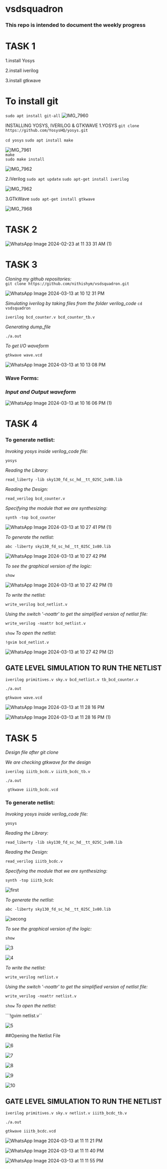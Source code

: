 # vsdsquadron
### This repo is intended to document the weekly progress
# TASK 1 

1.install Yosys

2.install iverilog

3.install gtkwave

# To install git
```sudo apt install git-all```
![IMG_7960](https://github.com/nithishym/vsdsquadron/assets/160588484/983b573a-076b-49fb-914b-57337d8c2e08)

INSTALLING YOSYS, IVERILOG & GTKWAVE
1.YOSYS
```git clone https://github.com/YosysHQ/yosys.git```  


```cd yosys```
```sudo apt install make```

![IMG_7961](https://github.com/nithishym/vsdsquadron/assets/160588484/7b0dcffe-e206-45ed-aea2-6111fc9ebe7b)  
```make```  
```sudo make install```

![IMG_7962](https://github.com/nithishym/vsdsquadron/assets/160588484/1012f1a4-4f05-4a19-a7a9-093c78898550)  

2.iVerilog
```sudo apt update```
```sudo apt-get install iverilog```

![IMG_7962](https://github.com/nithishym/vsdsquadron/assets/160588484/c3f8b5c8-afe2-42c2-b234-2cc89a78b776)  

3.GTkWave
```sudo apt-get install gtkwave```

![IMG_7968](https://github.com/nithishym/vsdsquadron/assets/160588484/12b9896d-4433-4765-b77c-11263a5cf461)


# TASK 2


![WhatsApp Image 2024-02-23 at 11 33 31 AM (1)](https://github.com/nithishym/vsdsquadron/assets/160588484/4cd08ff3-7397-46ac-80b7-2c86bdebd744)


# TASK 3



*Cloning my github repositories:*    
```git clone https://github.com/nithishym/vsdsquadron.git```


![WhatsApp Image 2024-03-13 at 10 12 31 PM](https://github.com/nithishym/vsdsquadron/assets/160588484/cdcc580d-6179-48f9-8e0f-18fb8e0a0710)

*Simulating iverilog by taking files from the folder verilog_code* 
```cd vsdsquadron```

```iverilog bcd_counter.v bcd_counter_tb.v```


*Generating dump_file*

```./a.out```


*To get I/O waveform*

```gtkwave wave.vcd```

![WhatsApp Image 2024-03-13 at 10 13 08 PM](https://github.com/nithishym/vsdsquadron/assets/160588484/4736f61a-8ffc-43e6-bf72-12fa17fc4544)


### Wave Forms:
###  *Input and Output waveform*


![WhatsApp Image 2024-03-13 at 10 16 06 PM (1)](https://github.com/nithishym/vsdsquadron/assets/160588484/c9aacf62-13df-4e22-8c3a-0a7195fe1ab1)


# TASK 4

### To generate netlist:

*Invoking yosys inside verilog_code file:* 

```yosys```

*Reading the Library:* 

```read_liberty -lib sky130_fd_sc_hd__tt_025C_1v80.lib```


*Reading the Design:*    

```read_verilog bcd_counter.v```


*Specifying the module that we are synthesizing:*    

```synth -top bcd_counter```


![WhatsApp Image 2024-03-13 at 10 27 41 PM (1)](https://github.com/nithishym/vsdsquadron/assets/160588484/c3db5c0e-39e2-40d7-978a-772b7c9b9e1b)


*To generate the netlist:*    

```abc -liberty sky130_fd_sc_hd__tt_025C_1v80.lib```


![WhatsApp Image 2024-03-13 at 10 27 42 PM](https://github.com/nithishym/vsdsquadron/assets/160588484/9563c9ab-a553-443f-b222-84dbc0dce0e5)

*To see the graphical version of the logic:*    

```show```


![WhatsApp Image 2024-03-13 at 10 27 42 PM (1)](https://github.com/nithishym/vsdsquadron/assets/160588484/7615e86d-007b-427b-8e47-567adc932235)

*To write the netlist:*    

```write_verilog bcd_netlist.v```

*Using the switch '-noattr' to get the simplified version of netlist file:*

```write_verilog -noattr bcd_netlist.v```

```show```
*To open the netlist:*    

```!gvim bcd_netlist.v```



![WhatsApp Image 2024-03-13 at 10 27 42 PM (2)](https://github.com/nithishym/vsdsquadron/assets/160588484/61dd1d87-96a5-4e80-bd6a-0bd0737e21bd)

## GATE LEVEL SIMULATION TO RUN THE NETLIST


```iverilog primitives.v sky.v bcd_netlist.v tb_bcd_counter.v```

```./a.out```

```gtkwave wave.vcd```



![WhatsApp Image 2024-03-13 at 11 28 16 PM](https://github.com/nithishym/vsdsquadron/assets/160588484/1428658b-3e21-48dc-87f2-627b7e42ecb6)

![WhatsApp Image 2024-03-13 at 11 28 16 PM (1)](https://github.com/nithishym/vsdsquadron/assets/160588484/5388a88c-9d9e-4533-a4c3-edb9889e46aa)




# TASK 5




*Design file after git clone*

*We are checking gtkwave for the design*

```iverilog iiitb_bcdc.v iiitb_bcdc_tb.v```

```./a.out ```

``` gtkwave iiitb_bcdc.vcd```






### To generate netlist:

*Invoking yosys inside verilog_code file:* 

```yosys```

*Reading the Library:* 

```read_liberty -lib sky130_fd_sc_hd__tt_025C_1v80.lib```


*Reading the Design:*    

```read_verilog iiitb_bcdc.v```


*Specifying the module that we are synthesizing:*    

```synth -top iiitb_bcdc```


![first](https://github.com/nithishym/vsdsquadron/assets/160588484/b177cfd5-16a2-4224-a43f-23d16381159e)



*To generate the netlist:*    

```abc -liberty sky130_fd_sc_hd__tt_025C_1v80.lib```


![secong](https://github.com/nithishym/vsdsquadron/assets/160588484/d5b4d711-ad59-49e3-a19f-cd76ab2e9e70)



*To see the graphical version of the logic:*    

```show```


![3](https://github.com/nithishym/vsdsquadron/assets/160588484/c1d88d88-8c2d-40bd-8759-1cce3facc214)


![4](https://github.com/nithishym/vsdsquadron/assets/160588484/c00188ea-11d3-4055-a81e-ef12c6398ac6)


*To write the netlist:*    

```write_verilog netlist.v```

*Using the switch '-noattr' to get the simplified version of netlist file:*

```write_verilog -noattr netlist.v```

```show```
*To open the netlist:*    

```!gvim netlist.v``



![5](https://github.com/nithishym/vsdsquadron/assets/160588484/e38f6539-c720-4c02-bf44-cd0c01e6707a)



##Opening the Netlist File



![6](https://github.com/nithishym/vsdsquadron/assets/160588484/171190ad-d3fe-4ff0-9da2-c03bd2ac24c6)

![7](https://github.com/nithishym/vsdsquadron/assets/160588484/851e7388-2a9f-4e18-bb51-72d4331008af)

![8](https://github.com/nithishym/vsdsquadron/assets/160588484/80f7e2bd-2fe1-48de-9f2e-3fcb37117c93)

![9](https://github.com/nithishym/vsdsquadron/assets/160588484/d145a17d-4919-4048-8764-12a5e2831e07)

![10](https://github.com/nithishym/vsdsquadron/assets/160588484/200c482d-7acd-442b-9527-c3fe5a7519cb)




## GATE LEVEL SIMULATION TO RUN THE NETLIST

```iverilog primitives.v sky.v netlist.v iiitb_bcdc_tb.v```

```./a.out```

```gtkwave iiitb_bcdc.vcd```



![WhatsApp Image 2024-03-13 at 11 11 21 PM](https://github.com/nithishym/vsdsquadron/assets/160588484/061b7f48-1d51-4382-819c-ce84e6432e99)

![WhatsApp Image 2024-03-13 at 11 11 40 PM](https://github.com/nithishym/vsdsquadron/assets/160588484/7bcdf0c5-d24e-424b-ba99-d84d1c42b765)

![WhatsApp Image 2024-03-13 at 11 11 55 PM](https://github.com/nithishym/vsdsquadron/assets/160588484/37b646be-d903-46f1-a8a9-920cdfc08ab7)
























